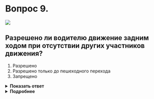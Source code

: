 # Вопрос 9.

![](https://s.drom.ru/i24228/pdd/tickets/2016/1543885157.jpg)

## Разрешено ли водителю движение задним ходом при отсутствии других участников движения?

1. Разрешено
2. Разрешено только до пешеходного перехода
3. Запрещено

<details>
<summary><b>Показать ответ</b></summary>
Правильный ответ: 2
</details>
<details>
<summary><b>Подробнее</b></summary>
Движение задним ходом на участках дорог, обозначенных знаком 5.5 «Дорога с односторонним движением», не запрещено. Поэтому можете выполнить маневр до пешеходного перехода, так как движение задним ходом на них запрещается.
(«Дорожные знаки», пункт 8.12 ПДД)
</details>